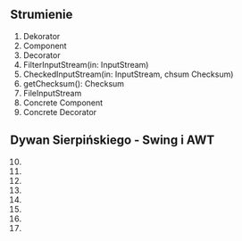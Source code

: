 ## Strumienie
1. Dekorator
2. Component
3. Decorator
4. FilterInputStream(in: InputStream)
5. CheckedInputStream(in: InputStream, chsum Checksum)
6. getChecksum(): Checksum
7. FileInputStream
8. Concrete Component
9. Concrete Decorator

## Dywan Sierpińskiego - Swing i AWT
10. 
11. 
12. 
13. 
14. 
15. 
16. 
17. 

